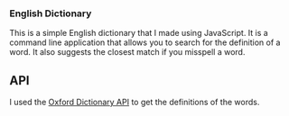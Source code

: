 ### English Dictionary

This is a simple English dictionary that I made using JavaScript. It is a command line application that allows you to search for the definition of a word. It also suggests the closest match if you misspell a word.

## API

I used the [Oxford Dictionary API](https://developer.oxforddictionaries.com/) to get the definitions of the words.